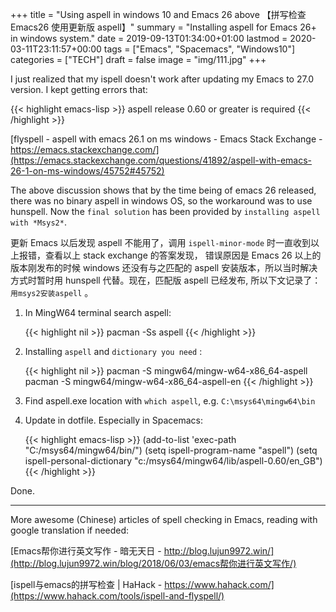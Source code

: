 +++
title = "Using aspell in windows 10 and Emacs 26 above 【拼写检查 Emacs26 使用更新版 aspell】"
summary = "Installing aspell for Emacs 26+ in windows system."
date = 2019-09-13T01:34:00+01:00
lastmod = 2020-03-11T23:11:57+00:00
tags = ["Emacs", "Spacemacs", "Windows10"]
categories = ["TECH"]
draft = false
image = "img/111.jpg"
+++

I just realized that my ispell doesn't work after updating my Emacs to 27.0
version. I kept getting errors that:

{{< highlight emacs-lisp >}}
aspell release 0.60 or greater is required
{{< /highlight >}}

[flyspell - aspell with emacs 26.1 on ms windows - Emacs Stack Exchange - https://emacs.stackexchange.com/](https://emacs.stackexchange.com/questions/41892/aspell-with-emacs-26-1-on-ms-windows/45752#45752)

The above discussion shows that by the time being of emacs 26 released, there was no
binary aspell in windows OS, so the workaround was to use hunspell. Now the
`final solution` has been provided by `installing aspell with *Msys2*`.

更新 Emacs 以后发现 aspell 不能用了，调用 `ispell-minor-mode` 时一直收到以上报错，查看以上 stack exchange 的答案发现， 错误原因是 Emacs 26 以上的版本刚发布的时候 windows 还没有与之匹配的 aspell 安装版本，所以当时解决方式时暂时用 hunspell 代替。现在，匹配版 aspell 已经发布, 所以下文记录了： `用msys2安装aspell` 。

1.  In MingW64 terminal search aspell:

    {{< highlight nil >}}
    pacman -Ss aspell
    {{< /highlight >}}

2.  Installing `aspell` and `dictionary you need` :

    {{< highlight nil >}}
    pacman -S mingw64/mingw-w64-x86_64-aspell
    pacman -S mingw64/mingw-w64-x86_64-aspell-en
    {{< /highlight >}}

3.  Find aspell.exe location with `which aspell`, e.g. `C:\msys64\mingw64\bin`

4.  Update in dotfile. Especially in Spacemacs:

    {{< highlight emacs-lisp >}}
    (add-to-list 'exec-path "C:/msys64/mingw64/bin/")
    (setq ispell-program-name "aspell")
    (setq ispell-personal-dictionary "c:/msys64/mingw64/lib/aspell-0.60/en_GB")
    {{< /highlight >}}

Done.

---

More awesome (Chinese) articles of spell checking in Emacs, reading with google
translation if needed:

[Emacs帮你进行英文写作 - 暗无天日 - http://blog.lujun9972.win/](http://blog.lujun9972.win/blog/2018/06/03/emacs帮你进行英文写作/)

[ispell与emacs的拼写检查 | HaHack - https://www.hahack.com/](https://www.hahack.com/tools/ispell-and-flyspell/)
